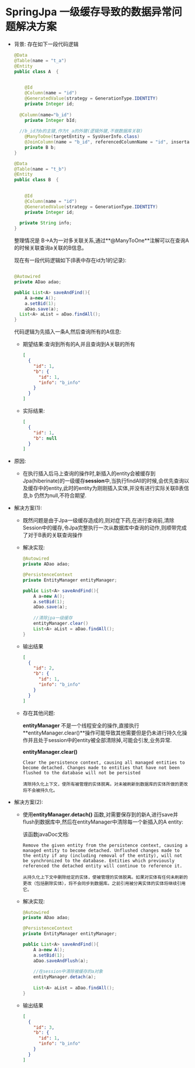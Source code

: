 # SpringJpa 一级缓存导致的数据异常问题解决方案

+ 背景: 存在如下一段代码逻辑

  ```java
  @Data
  @Table(name = "t_a")
  @Entity
  public class A  {
  
      
      @Id
      @Column(name = "id")
      @GeneratedValue(strategy = GenerationType.IDENTITY)
      private Integer id;
  	
  	@Column(name="b_id")    
      private Integer bId;
  	
  	//b_id为b的主键,作为t_a的外键(逻辑外键,不做数据库关联)
      @ManyToOne(targetEntity = SysUserInfo.class)
      @JoinColumn(name = "b_id", referencedColumnName = "id", insertable = false, updatable = false)
      private B b;
  }
  ```

  ````java
  @Data
  @Table(name = "t_b")
  @Entity
  public class B  {
  
      
      @Id
      @Column(name = "id")
      @GeneratedValue(strategy = GenerationType.IDENTITY)
      private Integer id;
      
  	private String info;
  }
  ````

  整理情况是 B->A为一对多关联关系,通过**@ManyToOne**注解可以在查询A的时候关联查询a关联的B信息。

  现在有一段代码逻辑如下(B表中存在id为1的记录):

  ````java
  
  @Autowired
  private ADao adao;
  
  public List<A> saveAndFind(){
      A a=new A();
      a.setBid(1);
      aDao.save(a);
  	List<A> aList = aDao.findAll();
  }
  
  ````

  代码逻辑为先插入一条A,然后查询所有的A信息:

  + 期望结果:查询到所有的A,并且查询到A关联的所有

    ````json
    [
      {
        "id": 1,
        "b": {
          "id": 1,
          "info": "b_info"
        }
      }
    ]
    ````

  + 实际结果:

    ````json
    [
      {
        "id": 1,
        "b": null
      }
    ]
    ````

+ 原因:

  + 在执行插入后马上查询的操作时,新插入的entity会被缓存到Jpa(hiberinate)的一级缓存**session**中,当执行findAll的时候,会优先查询以及缓存中的entity,此时的entity为刚刚插入实体,并没有进行实际关联B表信息,b 仍然为null,不符合期望.

+ 解决方案(1):

  + 既然问题是由于Jpa一级缓存造成的,则对症下药,在进行查询前,清除Session中的缓存,令Jpa完整执行一次从数据库中查询的动作,则顺带完成了对于B表的关联查询操作

  + 解决实现:

    ````java
    @Autowired
    private ADao adao;
    
    @PersistenceContext
    private EntityManager entityManager;
    
    public List<A> saveAndFind(){
        A a=new A();
        a.setBid(1);
        aDao.save(a);
        
        //清除jpa一级缓存
        entityManager.clear()
    	List<A> aList = aDao.findAll();
    }
    ````

  + 输出结果

    ````json
    [
      {
        "id": 2,
        "b": {
          "id": 1,
          "info": "b_info"
        }
      }
    ]
    ````

  + 存在其他问题:

    **entityManager** 不是一个线程安全的操作,直接执行**entityManager.clear()**操作可能导致其他需要但是仍未进行持久化操作并且处于session中的entity被全部清除掉,可能会引发,业务异常.

    **entityManager.clear()** 

    ```
    Clear the persistence context, causing all managed entities to become detached. Changes made to entities that have not been flushed to the database will not be persisted
    
    清除持久化上下文，使所有被管理的实体脱离。对未被刷新到数据库的实体所做的更改将不会被持久化。
    ```

+ 解决方案(2):

  + 使用**entityManager.detach()** 函数,对需要保存到的新A,进行save并flush到数据库中,然后在entityManager中清除每一个新插入的A entity:

    该函数javaDoc文档:

    ```
    Remove the given entity from the persistence context, causing a managed entity to become detached. Unflushed changes made to the entity if any (including removal of the entity), will not be synchronized to the database. Entities which previously referenced the detached entity will continue to reference it.
    
    从持久化上下文中删除给定的实体，使被管理的实体脱离。如果对实体有任何未刷新的更改（包括删除实体），将不会同步到数据库。之前引用被分离实体的实体将继续引用它。
    ```

  + 解决实现:

    ````java
    @Autowired
    private ADao adao;
    
    @PersistenceContext
    private EntityManager entityManager;
    
    public List<A> saveAndFind(){
        A a=new A();
        a.setBid(1);
        aDao.saveAndFlush(a);
        
    	//在session中清除被缓存的a对象
        entityManager.detach(a);
        
    	List<A> aList = aDao.findAll();
    }
    ````

  + 输出结果

    ````json
    [
      {
        "id": 3,
        "b": {
          "id": 1,
          "info": "b_info"
        }
      }
    ]
    ````

​    

​    

